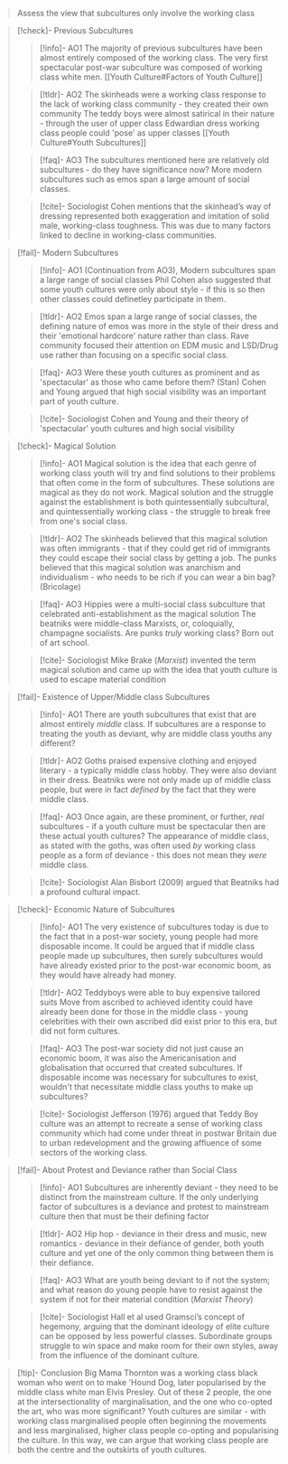> Assess the view that subcultures only involve the working class

> [!check]- Previous Subcultures
> 
> > 
> 
> > [!info]- AO1
> > The majority of previous subcultures have been almost entirely composed of the working class.
> > The very first spectacular post-war subculture was composed of working class white men.
> > [[Youth Culture#Factors of Youth Culture]]
> 
>  > 
>
> >[!tldr]- AO2
> >The skinheads were a working class response to the lack of working class community - they created their own community
> >The teddy boys were almost satirical in their nature - through the user of upper class Edwardian dress working class people could 'pose' as upper classes
> >[[Youth Culture#Youth Subcultures]]
> 
> > 
> 
> 
> > [!faq]- AO3
> > The subcultures mentioned here are relatively old subcultures - do they have significance now? More modern subcultures such as emos span a large amount of social classes.
> 
> > 
> 
> > [!cite]- Sociologist
> > Cohen mentions that the skinhead’s way of dressing represented both exaggeration and imitation of solid male, working-class toughness. This was due to many factors linked to decline in working-class communities.
<div style="page-break-after: always;"></div>

> [!fail]- Modern Subcultures
> 
> > 
> 
> > [!info]- AO1
> > (Continuation from AO3), Modern subcultures span a large range of social classes
> > Phil Cohen also suggested that some youth cultures were only about style - if this is so then other classes could definetley participate in them.
> 
>  > 
>
> >[!tldr]- AO2
> > Emos span a large range of social classes, the defining nature of emos was more in the style of their dress and their 'emotional hardcore' nature rather than class. 
> >Rave community focused their attention on EDM music and LSD/Drug use rather than focusing on a specific social class.
> 
> > 
> 
> 
> > [!faq]- AO3
> > Were these youth cultures as prominent and as 'spectacular' as those who came before them? (Stan) Cohen and Young argued that high social visibility was an important part of youth culture.
> 
> > 
> 
> > [!cite]- Sociologist
> > Cohen and Young and their theory of 'spectacular' youth cultures and high social visibility
<div style="page-break-after: always;"></div>

> [!check]- Magical Solution
> 
> > 
> 
> > [!info]- AO1
> > Magical solution is the idea that each genre of working class youth will try and find solutions to their problems that often come in the form of subcultures. These solutions are magical as they do not work.
> > Magical solution and the struggle against the establishment is both quintessentially subcultural, and quintessentially working class - the struggle to break free from one's social class.
> 
>  > 
>
> >[!tldr]- AO2
> > The skinheads believed that this magical solution was often immigrants - that if they could get rid of immigrants they could escape their social class by getting a job.
> > The punks believed that this magical solution was anarchism and individualism - who needs to be rich if you can wear a bin bag? (Bricolage)
> 
> > 
> 
> 
> > [!faq]- AO3
> > Hippies were a multi-social class subculture that celebrated anti-establishment as the magical solution
> > The beatniks were middle-class Marxists, or, coloquially, champagne socialists.
> > Are punks *truly* working class? Born out of art school.
> 
> > 
> 
> > [!cite]- Sociologist
> >Mike Brake (*Marxist*) invented the term magical solution and came up with the idea that youth culture is used to escape material condition
<div style="page-break-after: always;"></div>

> [!fail]- Existence of Upper/Middle class Subcultures
> 
> > 
> 
> > [!info]- AO1
> > There are youth subcultures that exist that are almost entirely *middle* class. 
> > If subcultures are a response to treating the youth as deviant, why are middle class youths any different?
> 
>  > 
>
> >[!tldr]- AO2
> > Goths praised expensive clothing and enjoyed literary - a typically middle class hobby. They were also deviant in their dress. 
> >Beatniks were not only made up of middle class people, but were in fact *defined* by the fact that they were middle class.
> 
> > 
> 
> 
> > [!faq]- AO3
> > Once again, are these prominent, or further, *real* subcultures - if a youth culture must be spectacular then are these actual youth cultures?
> > The appearance of middle class, as stated with the goths, was often used *by* working class people as a form of deviance - this does not mean they *were* middle class.
> 
> > 
> 
> > [!cite]- Sociologist
> > Alan Bisbort (2009) argued that Beatniks had a profound cultural impact.
<div style="page-break-after: always;"></div>

> [!check]- Economic Nature of Subcultures 
> 
> > 
> 
> > [!info]- AO1
> > The very existence of subcultures today is due to the fact that in a post-war society, young people had more disposable income.
> > It could be argued that if middle class people made up subcultures, then surely subcultures would have already existed prior to the post-war economic boom, as they would have already had money.
> 
>  > 
>
> >[!tldr]- AO2
> >Teddyboys were able to buy expensive tailored suits
> >Move from ascribed to achieved identity could have already been done for those in the middle class - young celebrities with their own ascribed did exist prior to this era, but did not form cultures.
> 
> > 
> 
> 
> > [!faq]- AO3
> > The post-war society did not just cause an economic boom, it was also the Americanisation and globalisation that occurred that created subcultures. 
> > If disposable income was necessary for subcultures to exist, wouldn't that necessitate middle class youths to make up subcultures?
> 
> > 
> 
> > [!cite]- Sociologist
> > Jefferson (1976) argued that Teddy Boy culture was an attempt to recreate a sense of working class community which had come under threat in postwar Britain due to urban redevelopment and the growing affluence of some sectors of the working class.
<div style="page-break-after: always;"></div>

> [!fail]- About Protest and Deviance rather than Social Class
> 
> > 
> 
> > [!info]- AO1
> > Subcultures are inherently deviant - they need to be distinct from the mainstream culture.
> > If the only underlying factor of subcultures is a deviance and protest to mainstream culture then that must be their defining factor 
> 
>  > 
>
> >[!tldr]- AO2
> > Hip hop - deviance in their dress and music, new romantics - deviance in their defiance of gender, both youth culture and yet one of the only common thing between them is their defiance.
> 
> > 
> 
> > [!faq]- AO3
> > What are youth being deviant to if not the system; and what reason do young people have to resist against the system if not for their material condition (*Marxist Theory*)
> 
> > 
> 
> > [!cite]- Sociologist
> > Hall et al used Gramsci’s concept of hegemony, arguing that the dominant ideology of elite culture can be opposed by less powerful classes. Subordinate groups struggle to win space and make room for their own styles, away from the influence of the dominant culture.

> [!tip]- Conclusion
> Big Mama Thornton was a working class black woman who went on to make 'Hound Dog, later popularised by the middle class white man Elvis Presley. Out of these 2 people, the one at the intersectionality of marginalisation, and the one who co-opted the art, who was more significant? 
> Youth cultures are similar - with working class marginalised people often beginning the movements and less marginalised, higher class people co-opting and popularising the culture. In this way, we can argue that working class people are both the centre and the outskirts of youth cultures.
